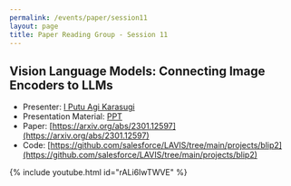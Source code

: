 ```yaml
---
permalink: /events/paper/session11
layout: page
title: Paper Reading Group - Session 11
---
```


## Vision Language Models: Connecting Image Encoders to LLMs

- Presenter: [I Putu Agi Karasugi](https://www.linkedin.com/in/agikarasugi/)
- Presentation Material: [PPT](https://docs.google.com/presentation/d/1iSx0i2w-OiEyFZf_A2AoAf9BH2qo2p9QSEh5Hgh8K7I/edit?usp=sharing)
- Paper: [https://arxiv.org/abs/2301.12597](https://arxiv.org/abs/2301.12597)
- Code: [https://github.com/salesforce/LAVIS/tree/main/projects/blip2](https://github.com/salesforce/LAVIS/tree/main/projects/blip2)

{% include youtube.html id="rALi6IwTWVE" %}
